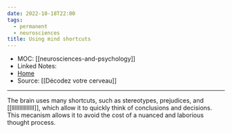 ```yaml
---
date: 2022-10-18T22:00
tags:
  - permanent
  - neurosciences
title: Using mind shortcuts
---
```

- MOC: [[neurosciences-and-psychology]]
- Linked Notes: 
- [Home](https://misudashi.ga/)
- Source: [[Décodez votre cerveau]]
----------
The brain uses many shortcuts, such as stereotypes, prejudices, and [[lIlIlIllllllllI]], which allow it to quickly think of conclusions and decisions. This mecanism allows it to avoid the cost of a nuanced and laborious thought process.